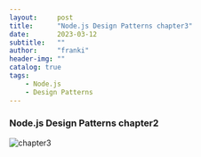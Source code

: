 ```yaml
---
layout:     post
title:      "Node.js Design Patterns chapter3"
date:       2023-03-12
subtitle:   ""
author:     "franki"
header-img: ""
catalog: true
tags:
    - Node.js
    - Design Patterns
---
```


### Node.js Design Patterns chapter2

![chapter3](https://cdn.nlark.com/yuque/0/2023/jpeg/186802/1678585979564-9eb7c7f5-05ba-423d-984e-044c50e566d4.jpeg)
